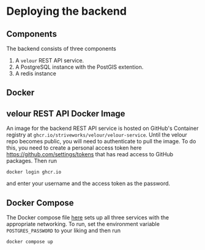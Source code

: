 # Deploying the backend

## Components

The backend consists of three components

1. A `velour` REST API service.
2. A PostgreSQL instance with the PostGIS extention.
3. A redis instance

## Docker

## velour REST API Docker Image

An image for the backend REST API service is hosted on GitHub's Container registry at `ghcr.io/striveworks/velour/velour-service`. Until the velour repo becomes public, you will need to authenticate to pull the image. To do this, you need to create a personal access token here https://github.com/settings/tokens that has read access to GitHub packages. Then run

```shell
docker login ghcr.io
```

and enter your username and the access token as the password.

## Docker Compose

The Docker compose file [here](https://github.com/Striveworks/velour/blob/main/backend/docker-compose.yml) sets up all three services with the appropriate networking. To run, set the environment variable `POSTGRES_PASSWORD` to your liking and then run

```shell
docker compose up
```
